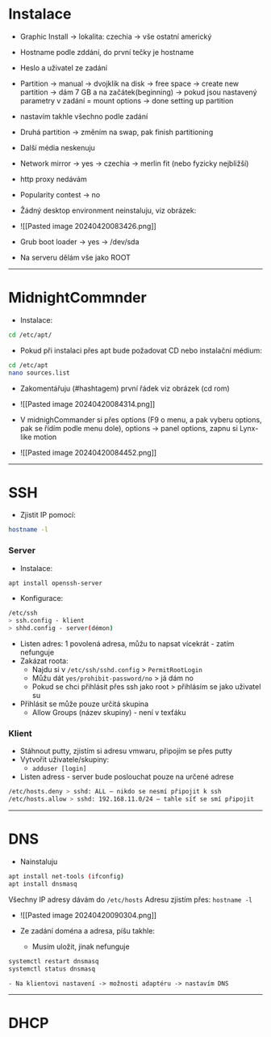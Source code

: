 # Instalace
- Graphic Install -> lokalita: czechia -> vše ostatní americký
- Hostname podle zddání, do první tečky je hostname
- Heslo a uživatel ze zadání
- Partition -> manual -> dvojklik na disk -> free space -> create new partition -> dám 7 GB a na začátek(beginning) -> pokud jsou nastavený parametry v zadání = mount options -> done setting up partition
- nastavím takhle všechno podle zadání
- Druhá partition -> změním na swap, pak finish partitioning
- Další média neskenuju
- Network mirror -> yes -> czechia -> merlin fit (nebo fyzicky nejbližší)
- http proxy nedávám
- Popularity contest -> no
- Žádný desktop environment neinstaluju, viz obrázek:

- ![[Pasted image 20240420083426.png]]

- Grub boot loader -> yes -> /dev/sda
- Na serveru dělám vše jako ROOT

---
# MidnightCommnder
- Instalace:
```bash
cd /etc/apt/
```
- Pokud při instalaci přes apt bude požadovat CD nebo instalační médium: 
```bash
cd /etc/apt
nano sources.list
```
- Zakomentářuju (#hashtagem) první řádek viz obrázek (cd rom)

- ![[Pasted image 20240420084314.png]]

- V midnighCommander si přes options (F9 o menu, a pak vyberu options, pak se řídím podle menu dole), options -> panel options, zapnu si Lynx-like motion

- ![[Pasted image 20240420084452.png]]

--- 

# SSH
- Zjistit IP pomocí: 
```bash
hostname -l
```
### Server
- Instalace: 
```bash
apt install openssh-server
```
- Konfigurace: 
```bash
/etc/ssh
> ssh.config - klient
> shhd.config - server(démon)
```
- Listen adres: 1 povolená adresa, můžu to napsat vícekrát - zatím nefunguje
- Zakázat roota:
	- Najdu si v `/etc/ssh/sshd.config` > `PermitRootLogin`
	- Můžu dát `yes/prohibit-password/no` > já  dám no
	- Pokud se chci přihlásit přes ssh jako root > přihlásím se jako uživatel su
- Přihlásit se může pouze určitá skupina
	- Allow Groups (název skupiny) - není v texťáku

### Klient
- Stáhnout putty, zjistím si adresu vmwaru, připojím se přes putty
- Vytvořit uživatele/skupiny: 
	- `adduser [login]`
- Listen adress - server bude poslouchat pouze na určené adrese
```bash
/etc/hosts.deny > sshd: ALL – nikdo se nesmí připojit k ssh
/etc/hosts.allow > sshd: 192.168.11.0/24 – tahle síť se smí připojit
```

--- 

# DNS
- Nainstaluju 
```bash
apt install net-tools (ifconfig)
apt install dnsmasq
```

Všechny IP adresy dávám do `/etc/hosts`
Adresu zjistím přes: `hostname -l`

- ![[Pasted image 20240420090304.png]] 

- Ze zadání doména a adresa, píšu takhle:
	- Musím uložit, jinak nefunguje
```bash
systemctl restart dnsmasq
systemctl status dnsmasq
```
	- Na klientovi nastavení -> možnosti adaptéru -> nastavím DNS

---

# DHCP


